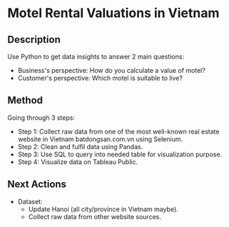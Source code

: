# Motel Rental Valuations in Vietnam
## Description
Use Python to get data insights to answer 2 main questions:
- Business's perspective: How do you calculate a value of motel?
- Customer's perspective: Which motel is suitable to live?

## Method
Going through 3 steps:
- Step 1: Collect raw data from one of the most well-known real estate website in Vietnam batdongsan.com.vn using Selenium.
- Step 2: Clean and fulfil data using Pandas.
- Step 3: Use SQL to query into needed table for visualization purpose.
- Step 4: Visualize data on Tableau Public.

## Next Actions
- Dataset:
  - Update Hanoi (all city/province in Vietnam maybe).
  - Collect raw data from other website sources.

